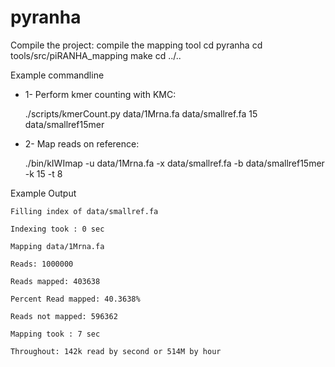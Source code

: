 # pyranha

Compile the project: compile the mapping tool
	cd pyranha
	cd tools/src/piRANHA_mapping
	make
	cd ../..

Example commandline

* 1- Perform kmer counting with KMC:

	./scripts/kmerCount.py data/1Mrna.fa data/smallref.fa 15 data/smallref15mer

* 2- Map reads on reference:

	./bin/kIWImap -u data/1Mrna.fa -x data/smallref.fa -b data/smallref15mer -k 15 -t 8
 
Example Output

	Filling index of data/smallref.fa
	
	Indexing took : 0 sec
	
	Mapping data/1Mrna.fa
	
	Reads: 1000000
	
	Reads mapped: 403638
	
	Percent Read mapped: 40.3638%
	
	Reads not mapped: 596362
	
	Mapping took : 7 sec
	
	Throughout: 142k read by second or 514M by hour




